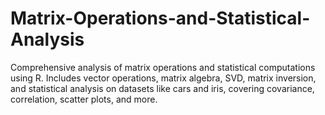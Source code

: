 # Matrix-Operations-and-Statistical-Analysis
Comprehensive analysis of matrix operations and statistical computations using R. Includes vector operations, matrix algebra, SVD, matrix inversion, and statistical analysis on datasets like cars and iris, covering covariance, correlation, scatter plots, and more.
